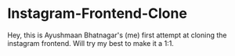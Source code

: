# Instagram-Frontend-Clone
Hey, this is Ayushmaan Bhatnagar's  (me) first attempt at cloning the instagram frontend. Will try my best to make it a 1:1. 
